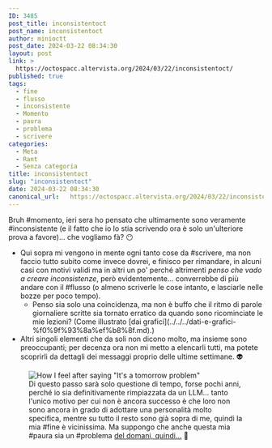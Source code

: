 ```yaml
---
ID: 3485
post_title: inconsistentoct
post_name: inconsistentoct
author: minioctt
post_date: 2024-03-22 08:34:30
layout: post
link: >
  https://octospacc.altervista.org/2024/03/22/inconsistentoct/
published: true
tags:
  - fine
  - flusso
  - inconsistente
  - Momento
  - paura
  - problema
  - scrivere
categories:
  - Meta
  - Rant
  - Senza categoria
title: inconsistentoct
slug: "inconsistentoct"
date: 2024-03-22 08:34:30
canonical_url:   https://octospacc.altervista.org/2024/03/22/inconsistentoct/
---
```

<!-- wp:paragraph -->
<p markdown="1">Bruh #momento, ieri sera ho pensato che ultimamente sono veramente #inconsistente (e il fatto che io lo stia scrivendo ora è solo un'ulteriore prova a favore)... che vogliamo fà? 😶</p>
<!-- /wp:paragraph -->

<!-- wp:list -->
<ul><!-- wp:list-item -->
<li>Qui sopra mi vengono in mente ogni tanto cose da #scrivere, ma non faccio tutto subito come invece dovrei, e finisco per rimandare, in alcuni casi con motivi validi ma in altri un po' perché altrimenti <em>penso che vado a creare inconsistenze</em>, però evidentemente... converrebbe di più andare con il #flusso (o almeno scriverle le cose intanto, e lasciarle nelle bozze per poco tempo).<!-- wp:list -->
<ul><!-- wp:list-item -->
<li>Penso sia solo una coincidenza, ma non è buffo che il ritmo di parole giornaliere scritte sia tornato erratico da quando sono ricominciate le mie lezioni? (Come illustrato [dai grafici](../../../dati-e-grafici-%f0%9f%93%8a%ef%b8%8f.md).)</li>
<!-- /wp:list-item --></ul>
<!-- /wp:list --></li>
<!-- /wp:list-item -->

<!-- wp:list-item -->
<li>Altri singoli elementi che da soli non dicono molto, ma insieme sono preoccupanti; per decenza ora non mi metto a elencarli tutti, ma potete scoprirli da dettagli dei messaggi proprio delle ultime settimane. 👽</li>
<!-- /wp:list-item --></ul>
<!-- /wp:list -->

<!-- wp:paragraph -->
<p markdown="1"></p>
<!-- /wp:paragraph -->

<!-- wp:image {"id":3487,"sizeSlug":"large","linkDestination":"none"} -->
<figure class="wp-block-image size-large"><img src="https://octospacc.github.io/microblog-mirror/assets/uploads/2024/03/my-whisper7515729475235552388-320x384.jpg" alt="How I feel after saying &quot;It's a tomorrow problem&quot;" class="wp-image-3487"/><figcaption class="wp-element-caption">Di questo passo sarà solo questione di tempo, forse pochi anni, perché io sia definitivamente rimpiazzata da un LLM... tanto l'unico motivo per cui non è ancora successo è che loro non sono ancora in grado di adottare una personalità molto specifica, mentre su tutto il resto sono già sopra di me, quindi la mia #fine è vicinissima. Ma suppongo che anche questa mia #paura sia un #problema <a href="https://pin.it/6UyTDyWX8">del domani, quindi...</a> 🤫</figcaption></figure>
<!-- /wp:image -->